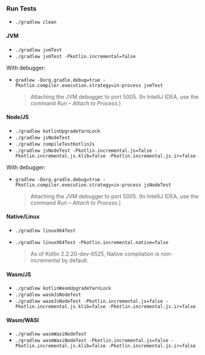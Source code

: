 ### Run Tests

* `./gradlew clean`

#### JVM

* `./gradlew jvmTest`
* `./gradlew jvmTest -Pkotlin.incremental=false`

With debugger:

* `gradlew -Dorg.gradle.debug=true -Pkotlin.compiler.execution.strategy=in-process jvmTest`

    > Attaching the JVM debugger to port 5005. (In IntelliJ IDEA, use the command _Run – Attach to Process_.)

#### Node/JS

* `./gradlew kotlinUpgradeYarnLock`
* `./gradlew jsNodeTest`
* `./gradlew compileTestKotlinJs`
* `./gradlew jsNodeTest -Pkotlin.incremental.js=false -Pkotlin.incremental.js.klib=false -Pkotlin.incremental.js.ir=false`

With debugger:

* `gradlew -Dorg.gradle.debug=true -Pkotlin.compiler.execution.strategy=in-process jsNodeTest`

  > Attaching the JVM debugger to port 5005. (In IntelliJ IDEA, use the command _Run – Attach to Process_.)

#### Native/Linux

* `./gradlew linuxX64Test`
* `./gradlew linuxX64Test -Pkotlin.incremental.native=false`

  > As of Kotlin 2.2.20-dev-6525, Native compilation is non-incremental by default.

#### Wasm/JS

* `./gradlew kotlinWasmUpgradeYarnLock`
* `./gradlew wasmJsNodeTest`
* `./gradlew wasmJsNodeTest -Pkotlin.incremental.js=false -Pkotlin.incremental.js.klib=false -Pkotlin.incremental.js.ir=false`

#### Wasm/WASI

* `./gradlew wasmWasiNodeTest`
* `./gradlew wasmWasiNodeTest -Pkotlin.incremental.js=false -Pkotlin.incremental.js.klib=false -Pkotlin.incremental.js.ir=false`
